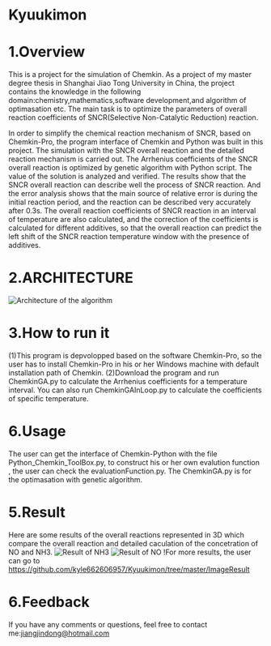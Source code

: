 # Kyuukimon
1.Overview
===
This is a project for the simulation of Chemkin. As a project of my master degree thesis in Shanghai Jiao Tong University in China,
the project contains the knowledge in the following domain:chemistry,mathematics,software development,and algorithm of optimasation etc.
The main task is to optimize the parameters of overall reaction coefficients of SNCR(Selective Non-Catalytic Reduction) reaction.

In order to simplify the chemical reaction mechanism of SNCR, based on Chemkin-Pro, the program interface of Chemkin and Python was
built in this project. The simulation with the SNCR overall reaction and the detailed reaction mechanism is carried out. The Arrhenius
coefficients of the SNCR overall reaction is optimized by genetic algorithm with Python script. The value of the solution is analyzed
and verified. The results show that the SNCR overall reaction can describe well the process of SNCR reaction. And the error analysis 
shows that the main source of relative error is during the initial reaction period, and the reaction can be described very accurately 
after 0.3s. The overall reaction coefficients of SNCR reaction in an interval of temperature are also calculated, and the correction 
of the coefficients is calculated for different additives, so that the overall reaction can predict the left shift of the SNCR reaction
temperature window with the presence of additives.

2.ARCHITECTURE
===
![Architecture of the algorithm](https://github.com/kyle662606957/Kyuukimon/blob/master/imageForReadme/softwarestructure.PNG)

3.How to run it
===
(1)This program is depvolopped based on the software Chemkin-Pro, so the user has to install Chemkin-Pro in his or her Windows machine with default installation path of Chemkin. 
(2)Download the program and run ChemkinGA.py to calculate the Arrhenius coefficients for a temperature interval. You can also run ChemkinGAInLoop.py to calculate the coefficients of specific temperature.

6.Usage
===
The user can get the interface of Chemkin-Python with the file Python_Chemkin_ToolBox.py, to construct his or her own evalution function
, the user can check the evaluationFunction.py. The ChemkinGA.py is for the optimasation with genetic algorithm.


5.Result
===
Here are some results of the overall reactions represented in 3D which compare the overall reaction and detailed caculation of the concetration of NO and NH3. 
![Result of NH3](https://github.com/kyle662606957/Kyuukimon/blob/master/ImageResult/NH3_3d_1100K_1200K.png)
![Result of NO](https://github.com/kyle662606957/Kyuukimon/blob/master/ImageResult/NO_Tranparent_3d_1400K.png)
!For more results, the user can go to https://github.com/kyle662606957/Kyuukimon/tree/master/ImageResult

6.Feedback
===
If you have any comments or questions, feel free to contact me:jiangjindong@hotmail.com


